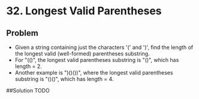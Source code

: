 # 32. Longest Valid Parentheses

## Problem
- Given a string containing just the characters '(' and ')', find the length of the longest valid (well-formed) parentheses substring.
- For "(()", the longest valid parentheses substring is "()", which has length = 2.
- Another example is ")()())", where the longest valid parentheses substring is "()()", which has length = 4.

##Solution
TODO
